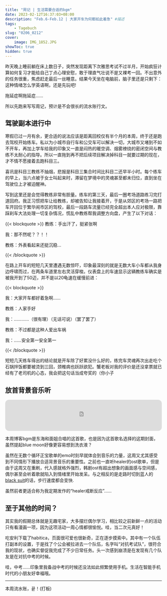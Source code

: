 ```yaml
---
title: "周记 | 生活需要合适的bgm"
date: 2023-02-12T16:37:03+08:00
description: "Feb.6-Feb.12 | 大家开车为何都如此着急" #描述
tags: 
    - Tagebuch
slug: "0206_0212"
cover:
    image: IMG_1852.JPG
showToc: true
hidden: true
---
```

昨天晚上睡前躺在床上数日子，突然发现距离下次雅思考试不过半月，开始疯狂计算如何复习才能给自己丁点心理安慰，敢于理直气壮说不是又裸考一回。不出意外的任务很重，焦虑赶走最后一丝睡意。结果今天坐在电脑前，脑子里还是只剩下：这种情绪怎么学英语啊，还是先玩吧!

拖延症啊拖延症……

所以先跑来写写周记，预计是不会很长的流水账行文。

## 驾驶副本进行中

寒假已过一月有余，更合适的说法应该是距离回校仅有半个月的本周，终于还是跑去驾校开始练车。私以为小城市自行车和公交车可以解决一切，大城市又堵到不如不开车，再加上学车给我的印象又一直是闷热的暖空调、烟雾缭绕的密闭空间与教练不太耐心的指导。所以一直拖到再不把后续项目解决掉科目一就要过期的现在，才不情不愿接着去跑科目三。

喜讯是科目三教练不抽烟，悲报是科目三集合时间比科目二还早半小时。每个练车的早上，当六点被于女士叫起来时，滞留在梦境中的灵魂甚至都未归位，直到坐在驾驶位上才被迫醒神。

写到这里还是会觉得教练非常有胆量。练车的第三天，最后一圈考场道路练习完打道回府。我正习惯把车让给教练，却被告知让我接着开，于是从郊区的考场一路把车开回位于繁华闹市区的驾校，最后一段路车流量已经完全超出本人应对极限，靠踩刹车大法处理一切复杂情况，慌乱中教练帮我调整方向盘，产生了以下对话：

{{< blockquote >}}
教练：手出汗了，挺紧张啊

我：那不然呢？？！！

教练：外表看起来还挺沉稳…

{{< /blockquote >}}

在路上开车的短短几天里遭遇无数惊吓，印象最深刻的就是无数大车小车都从我身边呼啸而过，在两条车道里左右灵活穿梭。仪表盘上的车速显示这辆教练车确实是被我开到了50迈，并不是以20龟速在缓慢前进：

{{< blockquote >}}

我：大家开车都好着急啊……

教练：人家手好

我：…………（很有理）（无话可说）（罢了罢了）

教练：不过都是这种人爱出车祸

我：……安全第一安全第一

{{< /blockquote >}}

短短几天练车得出的结论就是开车除了好累没什么好的，练完车灵魂再次出走吃个石锅拌饭都要被烫到三回，颈椎病也跃跃欲犯。蟹老板对我的评价是还没拿票就已经有了老司机的心态，我会把这句话当成夸奖的（你小子

## 放首背景音乐听
<iframe style="border-radius:12px" src="https://open.spotify.com/embed/track/3KEVb5hx9896HWmZj8OIXD?utm_source=generator" width="100%" height="100" frameBorder="0" allowfullscreen="" allow="autoplay; clipboard-write; encrypted-media; fullscreen; picture-in-picture" loading="lazy"></iframe>

本周博客bgm是东海和面姐合唱的这首歌，也是因为这首歌名选择的这期封面，虽然提起blue moon好像更容易想到洗衣液？

虽然在无数个循环正宝歌单的emo时刻早就体会到音乐的力量，这周又尤其感受到不同情形下播放合适背景音乐的重要性。之前也一直听healer的ost歌单，但是由于这周又在重刷，代入感就格外强烈，韩剧ost有超出想象的画面感与空间感，偶尔甚至会听着歌就陷入到情绪里开始发呆。与之相反的是走路时切到蓝人的[black suit](https://open.spotify.com/track/0g0T4ICIkwpS75xZMpubPz?si=9f7556cbb3a342ea)的话，步行速度都会变快.

虽然前者更适合称为我定期发作的“healer戒断反应”……

## 至于其他的时间？
其实我的假期总体就是无趣宅家，大多摆烂偶尔学习，相比较之前新鲜一点的活动只有看漫画一项，因为这项活动一周心情都很愉悦。哇，当二次元真好！

吃安利下载了habitica，页面很可爱也很新奇，正在逐步摸索中。其中有一个队伍打副本的设置，于是找了个公会被拉进去一个队伍，名字叫“对抗考试队”，很符合我的现状，也确实督促我完成了不少日常任务。头一次感到崩溃是在发现有几个队友是在对抗中考的时候。

哇，中考……印象里我备战中考的时候还没法如此频繁使用手机。生活在智能手机时代的小朋友好幸福哦。

---
本周流水账，끝！(打板)